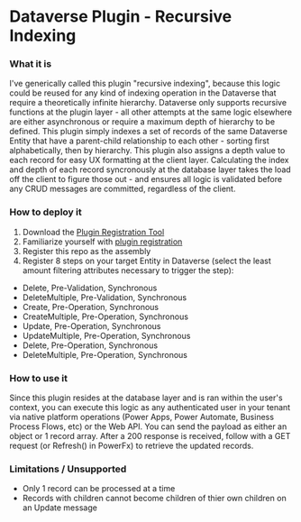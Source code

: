 # Dataverse Plugin - Recursive Indexing

### What it is
I've generically called this plugin "recursive indexing", because this logic could be reused for any kind of indexing operation in the Dataverse that require a theoretically infinite hierarchy. Dataverse only supports recursive functions at the plugin layer - all other attempts at the same logic elsewhere are either asynchronous or require a maximum depth of hierarchy to be defined. This plugin simply indexes a set of records of the same Dataverse Entity that have a parent-child relationship to each other - sorting first alphabetically, then by hierarchy. This plugin also assigns a depth value to each record for easy UX formatting at the client layer. Calculating the index and depth of each record syncronously at the database layer takes the load off the client to figure those out - and ensures all logic is validated before any CRUD messages are committed, regardless of the client.

### How to deploy it
1. Download the [Plugin Registration Tool](https://learn.microsoft.com/en-us/power-apps/developer/data-platform/download-tools-nuget)
2. Familiarize yourself with [plugin registration](https://learn.microsoft.com/en-us/power-apps/developer/data-platform/register-plug-in)
3. Register this repo as the assembly
4. Register 8 steps on your target Entity in Dataverse (select the least amount filtering attributes necessary to trigger the step):
  - Delete, Pre-Validation, Synchronous
  - DeleteMultiple, Pre-Validation, Synchronous
  - Create, Pre-Operation, Synchronous
  - CreateMultiple, Pre-Operation, Synchronous
  - Update, Pre-Operation, Synchronous
  - UpdateMultiple, Pre-Operation, Synchronous
  - Delete, Pre-Operation, Synchronous
  - DeleteMultiple, Pre-Operation, Synchronous

### How to use it
Since this plugin resides at the database layer and is ran within the user's context, you can execute this logic as any authenticated user in your tenant via native platform operations (Power Apps, Power Automate, Business Process Flows, etc) or the Web API. You can send the payload as either an object or 1 record array. After a 200 response is received, follow with a GET request (or Refresh() in PowerFx) to retrieve the updated records.

### Limitations / Unsupported
- Only 1 record can be processed at a time
- Records with children cannot become children of thier own children on an Update message
